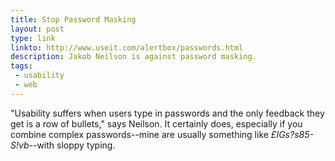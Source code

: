 ```yaml
---
title: Stop Password Masking
layout: post
type: link
linkto: http://www.useit.com/alertbox/passwords.html
description: Jakob Neilson is against password masking.
tags:
 - usability
 - web
---
```

"Usability suffers when users type in passwords and the only feedback they get is a row of bullets," says Neilson. It certainly does, especially if you combine complex passwords--mine are usually something like _£IGs?s85-S!vb_--with sloppy typing.